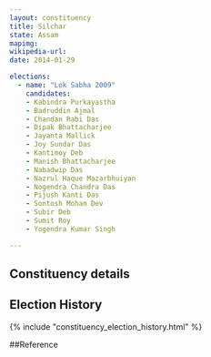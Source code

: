 ```yaml
---
layout: constituency
title: Silchar
state: Assam
mapimg: 
wikipedia-url: 
date: 2014-01-29

elections: 
  - name: "Lok Sabha 2009"
    candidates: 
    - Kabindra Purkayastha 
    - Badruddin Ajmal 
    - Chandan Rabi Das 
    - Dipak Bhattacharjee 
    - Jayanta Mallick 
    - Joy Sundar Das 
    - Kantimoy Deb 
    - Manish Bhattacharjee 
    - Nabadwip Das 
    - Nazrul Haque Mazarbhuiyan 
    - Nogendra Chandra Das 
    - Pijush Kanti Das 
    - Sontosh Mohan Dev 
    - Subir Deb 
    - Sumit Roy 
    - Yogendra Kumar Singh 

---
```

## Constituency details


## Election History
{% include "constituency_election_history.html" %}

##Reference
